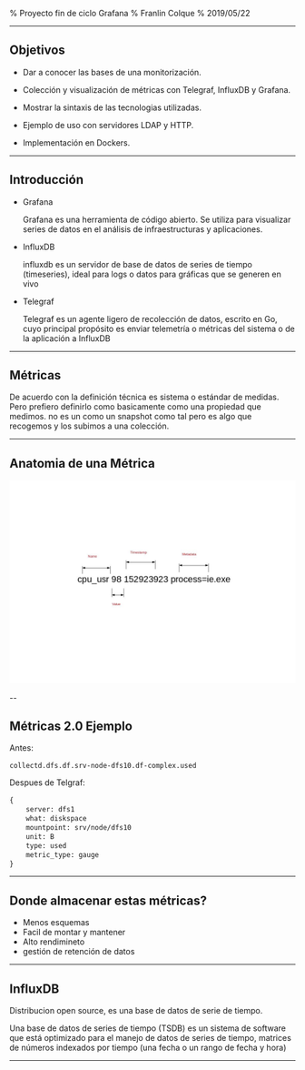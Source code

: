 % Proyecto fin de ciclo Grafana
% Franlin Colque
% 2019/05/22

---

## Objetivos

* Dar a conocer las bases de una monitorización.

* Colección y visualización de métricas con Telegraf, InfluxDB y Grafana.

* Mostrar la sintaxis de las tecnologias utilizadas.

* Ejemplo de uso con servidores LDAP y HTTP.

* Implementación en Dockers.

---

## Introducción

* Grafana

	Grafana es una herramienta de código abierto. Se utiliza para visualizar series de datos en el análisis de infraestructuras y aplicaciones.

* InfluxDB

	influxdb es un servidor de base de datos de series de tiempo (timeseries), ideal para logs o datos para gráficas que se generen en vivo

* Telegraf

	Telegraf es un agente ligero de recolección de datos, escrito en Go, cuyo principal propósito es enviar telemetría o métricas del sistema o de la aplicación a InfluxDB

---

## Métricas

De acuerdo con la definición técnica es sistema o estándar de medidas.
Pero prefiero definirlo como basicamente como una propiedad que medimos.
no es un como un snapshot como tal pero es algo que recogemos y los subimos a una colección. 

---

## Anatomia de una Métrica

![metrica](metrica.jpg)

--

## Métricas 2.0 Ejemplo

Antes:

```
collectd.dfs.df.srv-node-dfs10.df-complex.used
```

Despues de Telgraf:

```
{
	server: dfs1
	what: diskspace
	mountpoint: srv/node/dfs10
	unit: B
	type: used
	metric_type: gauge
}
```
---

## Donde almacenar estas métricas?

  - Menos esquemas 
  - Facil de montar y mantener
  - Alto rendimineto
  - gestión de retención de datos

---

## InfluxDB

Distribucion open source, es una base de datos de serie de tiempo.

Una base de datos de series de tiempo (TSDB) es un sistema de software que está 
optimizado para el manejo de datos de series de tiempo, matrices de números 
indexados por tiempo (una fecha o un rango de fecha y hora)

---

















